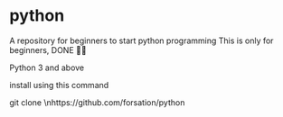 # python
A repository for beginners to start python programming
This is only for beginners, DONE 🧑‍💻

Python 3 and above

install using this command 
   
git clone \nhttps://github.com/forsation/python

